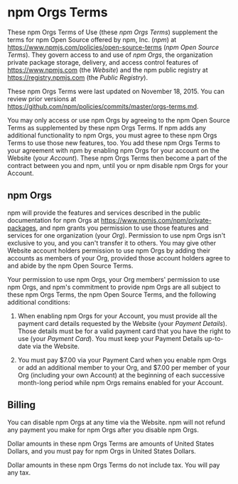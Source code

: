 # npm Orgs Terms

These npm Orgs Terms of Use (these _npm Orgs Terms_) supplement
the terms for npm Open Source offered by npm, Inc. (_npm_) at
<https://www.npmjs.com/policies/open-source-terms> (_npm Open Source
Terms_). They govern access to and use of _npm Orgs_, the organization
private package storage, delivery, and access control features of
<https://www.npmjs.com> (the _Website_) and the npm public registry at
<https://registry.npmjs.com> (the _Public Registry_).

These npm Orgs Terms were last updated on
November 18, 2015. You can review prior versions at
<https://github.com/npm/policies/commits/master/orgs-terms.md>.

You may only access or use npm Orgs by agreeing to the npm Open
Source Terms as supplemented by these npm Orgs Terms. If npm adds any
additional functionality to npm Orgs, you must agree to these npm Orgs
Terms to use those new features, too. You add these npm Orgs Terms to
your agreement with npm by enabling npm Orgs for your account on the
Website (your _Account_). These npm Orgs Terms then become a part of the
contract between you and npm, until you or npm disable npm Orgs for your
Account.

## npm Orgs

npm will provide the features and services described
in the public documentation for npm Orgs at
<https://www.npmjs.com/npm/private-packages>, and npm grants you
permission to use those features and services for one organization (your
_Org_). Permission to use npm Orgs isn't exclusive to you, and you
can't transfer it to others. You may give other Website account holders
permission to use npm Orgs by adding their accounts as members of your
Org, provided those account holders agree to and abide by the npm Open
Source Terms.

Your permission to use npm Orgs, your Org members' permission to use npm
Orgs, and npm's commitment to provide npm Orgs are all subject to these
npm Orgs Terms, the npm Open Source Terms, and the following additional
conditions:

1.  When enabling npm Orgs for your Account, you must provide
    all the payment card details requested by the Website (your _Payment
    Details_). Those details must be for a valid payment card that you
    have the right to use (your _Payment Card_). You must keep your
    Payment Details up-to-date via the Website.

2.  You must pay $7.00 via your Payment Card when you enable npm Orgs or
    add an additional member to your Org, and $7.00 per member of your
    Org (including your own Account) at the beginning of each successive
    month-long period while npm Orgs remains enabled for your Account.

## Billing

You can disable npm Orgs at any time via the Website. npm will not
refund any payment you make for npm Orgs after you disable npm Orgs.

Dollar amounts in these npm Orgs Terms are amounts of United States
Dollars, and you must pay for npm Orgs in United States Dollars.

Dollar amounts in these npm Orgs Terms do not include tax.
You will pay any tax.

